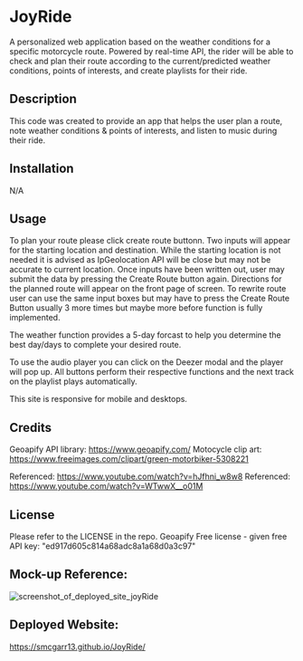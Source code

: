 # JoyRide
A personalized web application based on the weather conditions for a specific motorcycle route. Powered by real-time API, the rider will be able to check and plan their route according to the current/predicted weather conditions, points of interests, and create playlists for their ride.

## Description

This code was created to provide an app that helps the user plan a route, note weather conditions & points of interests, and listen to music during their ride. 

## Installation

N/A

## Usage

To plan your route please click create route buttonn. Two inputs will appear for the starting location and destination. While the starting location is not needed it is advised as IpGeolocation API will be close but may not be accurate to current location. Once inputs have been written out, user may submit the data by pressing the Create Route button again. Directions for the planned route will appear on the front page of screen. To rewrite route user can use the same input boxes but may have to press the Create Route Button usually 3 more times but maybe more before function is fully implemented.    

The weather function provides a 5-day forcast to help you determine the best day/days to complete your desired route.

To use the audio player you can click on the Deezer modal and the player will pop up.  All buttons perform their respective functions and the next track on the playlist plays automatically.

This site is responsive for mobile and desktops.

## Credits
Geoapify API library: https://www.geoapify.com/
Motocycle clip art: https://www.freeimages.com/clipart/green-motorbiker-5308221

Referenced: https://www.youtube.com/watch?v=hJfhni_w8w8
Referenced: https://www.youtube.com/watch?v=WTwwX__o01M 

## License

Please refer to the LICENSE in the repo.
Geoapify Free license - given free API key: "ed917d605c814a68adc8a1a68d0a3c97" 

## Mock-up Reference:
![screenshot_of_deployed_site_joyRide](https://user-images.githubusercontent.com/117788958/215365619-afb8fe71-7b2b-4fa2-b8e9-2402495655bf.png)


## Deployed Website:
https://smcgarr13.github.io/JoyRide/
